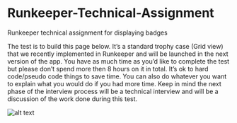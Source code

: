 # Runkeeper-Technical-Assignment
Runkeeper technical assignment for displaying badges

The test is to build this page below. It’s a standard trophy case (Grid view) that we recently implemented in Runkeeper and will be launched in the next version of the app. You have as much time as you’d like to complete the test but please don’t spend  more then 8 hours on it in total. It’s ok to hard code/pseudo code things to save time. You can also do whatever you want to explain what you would do if you had more time. Keep in mind the next phase of the interview process will be a technical interview and will be a discussion of the work done during this test.

![alt text](https://cdn.discordapp.com/attachments/594282509185974306/752325860861673502/thumbnail_Medal_Case_1.png)
